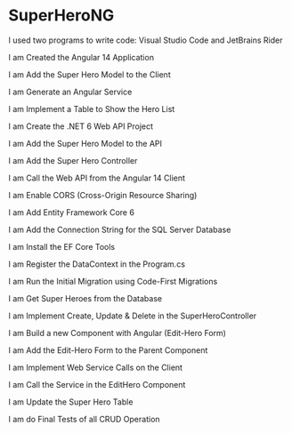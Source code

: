 # SuperHeroNG
I used two programs to write code: Visual Studio Code and JetBrains Rider

I am Created the Angular 14 Application

 I am Add the Super Hero Model to the Client
 
 I am Generate an Angular Service
 
I am Implement a Table to Show the Hero List

I am Create the .NET 6 Web API Project

I am Add the Super Hero Model to the API

I am Add the Super Hero Controller

I am Call the Web API from the Angular 14 Client

I am Enable CORS (Cross-Origin Resource Sharing)

 I am Add Entity Framework Core 6
 
 I am Add the Connection String for the SQL Server Database
 
 I am Install the EF Core Tools
 
 I am Register the DataContext in the Program.cs
 
I am Run the Initial Migration using Code-First Migrations

I am Get Super Heroes from the Database

 I am Implement Create, Update & Delete in the SuperHeroController
 
I am Build a new Component with Angular (Edit-Hero Form)

 I am Add the Edit-Hero Form to the Parent Component
 
 I am  Implement Web Service Calls on the Client
 
 I am  Call the Service in the EditHero Component
 
 I am Update the Super Hero Table
 
I am do Final Tests of all CRUD Operation
